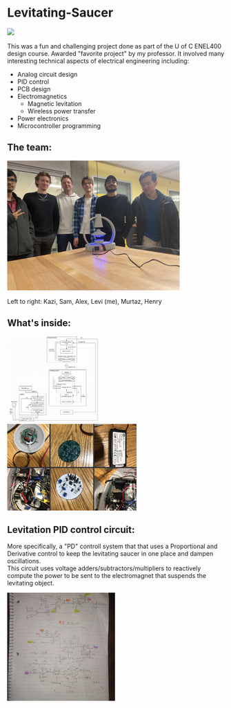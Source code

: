 # Levitating-Saucer


<img src="./images/Saucer%20skeleton%20demo.gif" height="200"  />



This was a fun and challenging project done as part of the U of C ENEL400 design course. Awarded "favorite project" by my professor. It involved many interesting technical aspects of electrical engineering including:
- Analog circuit design
- PID control 
- PCB design
- Electromagnetics
    - Magnetic levitation
    - Wireless power transfer
- Power electronics
- Microcontroller programming


## The team:  
  
<img src="./images/the%20saucer%20team.jpg" width="400" height="300" />  

Left to right: Kazi, Sam, Alex, Levi (me), Murtaz, Henry  


## What's inside:   

<img src="./images/saucer%20block%20diagram.png" height="200" /><img src="./images/saucer%20circuit%20parts.png" height="200" />


## Levitation PID control circuit:  
More specifically, a "PD" controll system that that uses a Proportional and Derivative control to keep the levitating saucer in one place and dampen oscillations.  
This circuit uses voltage adders/subtractors/multipliers to reactively compute the power to be sent to the electromagnet that suspends the levitating object.
  
<img src="./images/levitation%20control%20circuit.jpg" width="250"/>  

